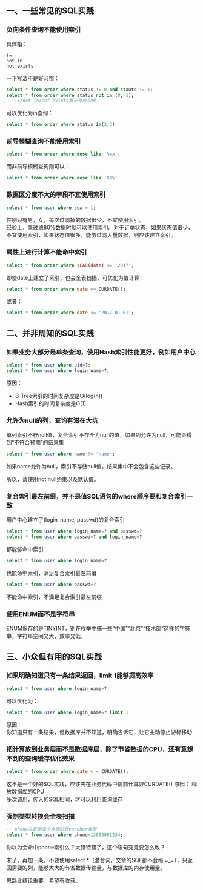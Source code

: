 ## 一、一些常见的SQL实践
### 负向条件查询不能使用索引  
具体指：
```
!= 
not in 
not exists
```
一下写法不是好习惯：  
```sql
select * from order where status != 0 and stauts != 1;
select * from order where status not in (0, 1);
-- !=/not in/not exists都不是好习惯
```

可以优化为in查询：
```sql
select * from order where status in(2,3)
```
 
### 前导模糊查询不能使用索引
```sql
select * from order where desc like '%xx';
```
而非前导模糊查询则可以：
```sql
select * from order where desc like 'XX%'
```
 
### 数据区分度不大的字段不宜使用索引
```sql
select * from user where sex = 1;
```
性别只有男，女，每次过滤掉的数据很少，不宜使用索引。  
经验上，能过滤80%数据时就可以使用索引。对于订单状态，如果状态值很少，不宜使用索引，如果状态值很多，能够过滤大量数据，则应该建立索引。
 
### 属性上进行计算不能命中索引
```sql
select * from order where YEAR(date) <= '2017';
```
即使date上建立了索引，也会全表扫描，可优化为值计算：
```sql
select * from order where date <= CURDATE();
```
或者：
```sql
select * from order where date <= '2017-01-01';
```
 
## 二、并非周知的SQL实践
### 如果业务大部分是单条查询，使用Hash索引性能更好，例如用户中心
```sql
select * from user where uid=?;
select * from user where login_name=?;
```
原因：  
- B-Tree索引的时间复杂度是O(log(n))
- Hash索引的时间复杂度是O(1)
 
### 允许为null的列，查询有潜在大坑
单列索引不存null值，复合索引不存全为null的值，如果列允许为null，可能会得到“不符合预期”的结果集  
```sql
select * from user where name != 'name';
```
如果name允许为null，索引不存储null值，结果集中不会包含这些记录。

所以，请使用not null约束以及默认值。
 
### 复合索引最左前缀，并不是值SQL语句的where顺序要和复合索引一致
用户中心建立了(login_name, passwd)的复合索引
```sql
select * from user where login_name=? and passwd=?
select * from user where passwd=? and login_name=?
```
都能够命中索引
 
```sql
select * from user where login_name=?
```
也能命中索引，满足复合索引最左前缀
 
```sql
select * from user where passwd=?
```
不能命中索引，不满足复合索引最左前缀
 
### 使用ENUM而不是字符串
ENUM保存的是TINYINT，别在枚举中搞一些“中国”“北京”“技术部”这样的字符串，字符串空间又大，效率又低。
 
## 三、小众但有用的SQL实践
### 如果明确知道只有一条结果返回，limit 1能够提高效率
```sql
select * from user where login_name=?
```
可以优化为：
```sql
select * from user where login_name=? limit 1
```
原因：  
你知道只有一条结果，但数据库并不知道，明确告诉它，让它主动停止游标移动
 
### 把计算放到业务层而不是数据库层，除了节省数据的CPU，还有意想不到的查询缓存优化效果
```sql
select * from order where date < = CURDATE();
```
这不是一个好的SQL实践，应该先在业务代码中提前计算好CURDATE()
原因：
释放数据库的CPU  
多次调用，传入的SQL相同，才可以利用查询缓存
 
### 强制类型转换会全表扫描
```sql
-- phone在数据库中存储的是varchar类型
select * from user where phone=13800001234;
```
你以为会命中phone索引么？大错特错了，这个语句究竟要怎么改？
 
末了，再加一条，不要使用select *（潜台词，文章的SQL都不合格 =_=），只返回需要的列，能够大大的节省数据传输量，与数据库的内存使用量。
 
思路比结论重要，希望有收获。